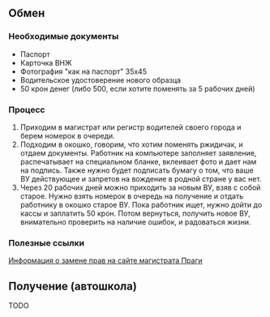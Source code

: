 ## Обмен

### Необходимые документы
- Паспорт
- Карточка ВНЖ
- Фотография "как на паспорт" 35х45
- Водительское удостоверение нового образца
- 50 крон денег (либо 500, если хотите поменять за 5 рабочих дней)

### Процесс
1. Приходим в магистрат или регистр водителей своего города и берем номерок в очереди.
1. Подходим в окошко, говорим, что хотим поменять ржидичак, и отдаем документы. Работник на компьютере заполняет заявление, распечатывает на специальном бланке, вклеивает фото и дает нам на подпись. Также нужно будет подписать бумагу о том, что ваше ВУ действующее и запретов на вождение в родной стране у вас нет.
1. Через 20 рабочих дней можно приходить за новым ВУ, взяв с собой старое. Нужно взять номерок в очередь на получение и отдать работнику в окошко старое ВУ. Пока работник ищет, нужно дойти до кассы и заплатить 50 крон. Потом вернуться, получить новое ВУ, внимательно проверить на наличие ошибок, и радоваться жизни.

### Полезные ссылки
[Информация о замене прав на сайте магистрата Праги](http://www.praha.eu/jnp/cz/potrebuji_resit/zivotni_situace/dopravnespravni_cinnosti/registr_ridicu/registr_ridicu-vymena_ciziho_ridicskeho_prukazu_za.html)

## Получение (автошкола)

TODO
